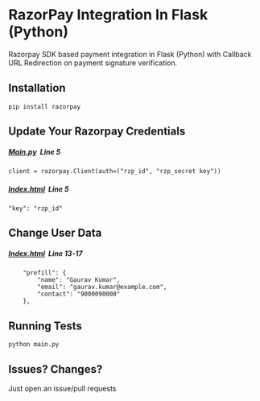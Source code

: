 # RazorPay Integration In Flask (Python)

Razorpay SDK based payment integration in Flask (Python) with Callback URL Redirection on payment signature verification.

## Installation

```
pip install razorpay
```

## Update Your Razorpay Credentials

##### [Main.py]("https://github.com/Subhamsaurav/razorpay-flask-integration/blob/master/main.py") &nbsp;Line 5

```
client = razorpay.Client(auth=("rzp_id", "rzp_secret key"))
```

##### [Index.html]("https://github.com/Subhamsaurav/razorpay-flask-integration/blob/master/templates/index.html") &nbsp;Line 5

```
"key": "rzp_id"
```

## Change User Data

##### [Index.html]("https://github.com/Subhamsaurav/razorpay-flask-integration/blob/master/templates/index.html") &nbsp;Line 13-17

```
    "prefill": {
        "name": "Gaurav Kumar",
        "email": "gaurav.kumar@example.com",
        "contact": "9000090000"
    },
```

## Running Tests

```
python main.py
```

## Issues? Changes?

Just open an issue/pull requests
